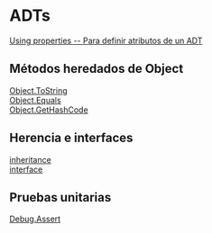 # ADTs

[Using properties -- Para definir atributos de un ADT](https://learn.microsoft.com/en-us/dotnet/csharp/programming-guide/classes-and-structs/using-properties)  

## Métodos heredados de Object

[Object.ToString](https://learn.microsoft.com/en-us/dotnet/api/system.object.tostring?view=net-8.0)  
[Object.Equals](https://learn.microsoft.com/en-us/dotnet/api/system.object.equals?view=net-8.0#system-object-equals(system-object))  
[Object.GetHashCode](https://learn.microsoft.com/en-us/dotnet/api/system.object.gethashcode?view=net-8.0)  

## Herencia e interfaces  

[inheritance](https://learn.microsoft.com/en-us/dotnet/csharp/fundamentals/object-oriented/inheritance)  
[interface](https://learn.microsoft.com/en-us/dotnet/csharp/language-reference/keywords/interface)  

## Pruebas unitarias  

[Debug.Assert](https://learn.microsoft.com/en-us/dotnet/api/system.diagnostics.debug.assert?view=net-8.0)  

<!--
This is a comment
[]()  
[]()  

-->